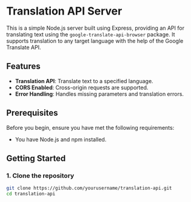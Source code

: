 # Translation API Server

This is a simple Node.js server built using Express, providing an API for translating text using the `google-translate-api-browser` package. It supports translation to any target language with the help of the Google Translate API.

## Features
- **Translation API**: Translate text to a specified language.
- **CORS Enabled**: Cross-origin requests are supported.
- **Error Handling**: Handles missing parameters and translation errors.

## Prerequisites

Before you begin, ensure you have met the following requirements:
- You have Node.js and npm installed.

## Getting Started

### 1. Clone the repository

```bash
git clone https://github.com/yourusername/translation-api.git
cd translation-api
